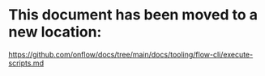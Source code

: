 # This document has been moved to a new location:

https://github.com/onflow/docs/tree/main/docs/tooling/flow-cli/execute-scripts.md
